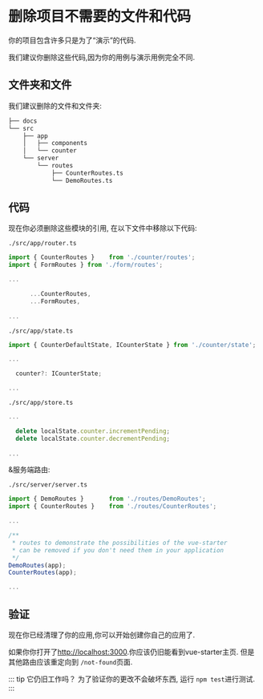 # 删除项目不需要的文件和代码

你的项目包含许多只是为了“演示”的代码.

我们建议你删除这些代码,因为你的用例与演示用例完全不同.

## 文件夹和文件

我们建议删除的文件和文件夹:

```bash
├── docs
└── src
    ├── app
    │   ├── components
    │   └── counter
    └── server
        └── routes
            ├── CounterRoutes.ts
            └── DemoRoutes.ts
```

## 代码

现在你必须删除这些模块的引用, 在以下文件中移除以下代码:

`./src/app/router.ts`
```js
import { CounterRoutes }    from './counter/routes';
import { FormRoutes } from './form/routes';

...

      ...CounterRoutes,
      ...FormRoutes,
      
...
```

`./src/app/state.ts`
```js
import { CounterDefaultState, ICounterState } from './counter/state';

...

  counter?: ICounterState;

...
```

`./src/app/store.ts`
```js
...

  delete localState.counter.incrementPending;
  delete localState.counter.decrementPending;
  
...
```

&服务端路由:

`./src/server/server.ts`
```js
import { DemoRoutes }       from './routes/DemoRoutes';
import { CounterRoutes }    from './routes/CounterRoutes';

...

/**
 * routes to demonstrate the possibilities of the vue-starter
 * can be removed if you don't need them in your application
 */
DemoRoutes(app);
CounterRoutes(app);

...
```

## 验证

现在你已经清理了你的应用,你可以开始创建你自己的应用了.

如果你你打开了[http://localhost:3000](http://localhost:3000).你应该仍旧能看到vue-starter主页.
但是其他路由应该重定向到 `/not-found`页面.

::: tip 它仍旧工作吗？
为了验证你的更改不会破坏东西, 运行 `npm test`进行测试.
:::

